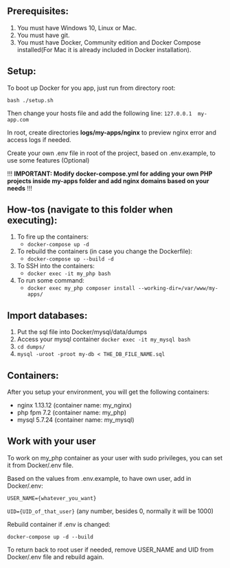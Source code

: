 Prerequisites:
--------------
1. You must have Windows 10, Linux or Mac.
2. You must have git.
3. You must have Docker, Community edition and Docker Compose installed(For Mac it is already included in Docker installation).

Setup:
-------
To boot up Docker for you app, just run from directory root:

`bash ./setup.sh`

Then change your hosts file and add the following line:
`127.0.0.1	my-app.com`

In root, create directories **logs/my-apps/nginx** to preview nginx error and access logs if needed.

Create your own .env file in root of the project, based on .env.example, to use some features (Optional)

!!! **IMPORTANT: Modify docker-compose.yml for adding your own PHP projects inside my-apps folder and add nginx domains based on your needs** !!!

How-tos (navigate to this folder when executing):
-------------------------------------------------
1. To fire up the containers:
    - `docker-compose up -d`
2. To rebuild the containers (in case you change the Dockerfile):
    - `docker-compose up --build -d`
3. To SSH into the containers:
    - `docker exec -it my_php bash`
4. To run some command:
    - `docker exec my_php composer install --working-dir=/var/www/my-apps/`


Import databases:
---------
1. Put the sql file into Docker/mysql/data/dumps
2. Access your mysql container `docker exec -it my_mysql bash`
3. `cd dumps/`
4. `mysql -uroot -proot my-db < THE_DB_FILE_NAME.sql`

Containers:
-----------
After you setup your environment, you will get the following containers:
- nginx 1.13.12 (container name: my_nginx)
- php fpm 7.2 (container name: my_php)
- mysql 5.7.24 (container name: my_mysql)

 
 ## Work with your user
 
 To work on my_php container as your user with sudo privileges, you can set it from Docker/.env file.
 
 Based on the values from .env.example, to have own user, add in Docker/.env:
 
 `USER_NAME={whatever_you_want}`
  
 `UID={UID_of_that_user}` (any number, besides 0, normally it will be 1000)
 
  Rebuild container if .env is changed:
  
  `docker-compose up -d --build`
  
  To return back to root user if needed, remove USER_NAME and UID from Docker/.env file and rebuild again.